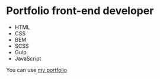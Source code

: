 # Portfolio front-end developer

- HTML
- CSS
- BEM
- SCSS
- Gulp
- JavaScript

You can use [my portfolio](https://lotos811.github.io/portfolio/)


